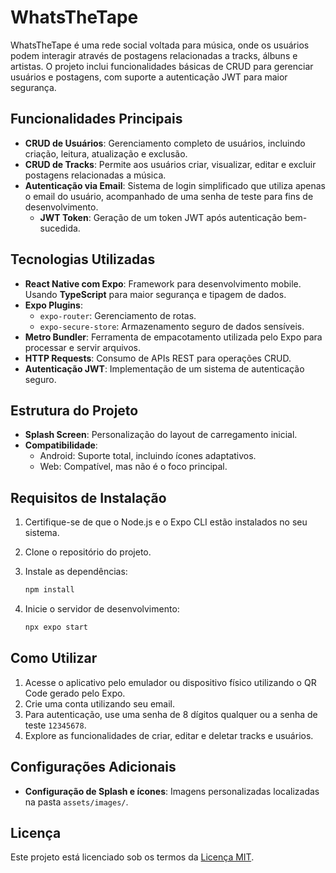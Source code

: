 # WhatsTheTape

WhatsTheTape é uma rede social voltada para música, onde os usuários podem interagir através de postagens relacionadas a tracks, álbuns e artistas. O projeto inclui funcionalidades básicas de CRUD para gerenciar usuários e postagens, com suporte a autenticação JWT para maior segurança.

## Funcionalidades Principais

- **CRUD de Usuários**: Gerenciamento completo de usuários, incluindo criação, leitura, atualização e exclusão.
- **CRUD de Tracks**: Permite aos usuários criar, visualizar, editar e excluir postagens relacionadas a música.
- **Autenticação via Email**: Sistema de login simplificado que utiliza apenas o email do usuário, acompanhado de uma senha de teste para fins de desenvolvimento.
  - **JWT Token**: Geração de um token JWT após autenticação bem-sucedida.

## Tecnologias Utilizadas

- **React Native com Expo**: Framework para desenvolvimento mobile. Usando **TypeScript** para maior segurança e tipagem de dados.
- **Expo Plugins**:
  - `expo-router`: Gerenciamento de rotas.
  - `expo-secure-store`: Armazenamento seguro de dados sensíveis.
- **Metro Bundler**: Ferramenta de empacotamento utilizada pelo Expo para processar e servir arquivos.
- **HTTP Requests**: Consumo de APIs REST para operações CRUD.
- **Autenticação JWT**: Implementação de um sistema de autenticação seguro.

## Estrutura do Projeto

- **Splash Screen**: Personalização do layout de carregamento inicial.
- **Compatibilidade**:
  - Android: Suporte total, incluindo ícones adaptativos.
  - Web: Compatível, mas não é o foco principal.

## Requisitos de Instalação

1. Certifique-se de que o Node.js e o Expo CLI estão instalados no seu sistema.
2. Clone o repositório do projeto.
3. Instale as dependências:

   ```bash
   npm install
   ```

4. Inicie o servidor de desenvolvimento:

   ```bash
   npx expo start
   ```

## Como Utilizar

1. Acesse o aplicativo pelo emulador ou dispositivo físico utilizando o QR Code gerado pelo Expo.
2. Crie uma conta utilizando seu email.
3. Para autenticação, use uma senha de 8 dígitos qualquer ou a senha de teste `12345678`.
4. Explore as funcionalidades de criar, editar e deletar tracks e usuários.

## Configurações Adicionais

- **Configuração de Splash e ícones**: Imagens personalizadas localizadas na pasta `assets/images/`.

## Licença

Este projeto está licenciado sob os termos da [Licença MIT](LICENSE).

